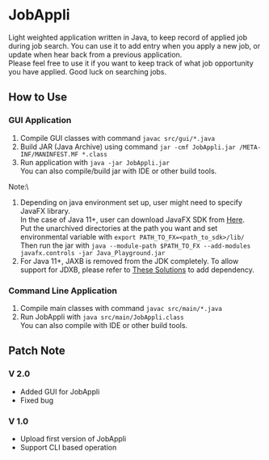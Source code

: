 # JobAppli
Light weighted application written in Java, to keep record of applied job during job search. You can use it to add entry when you apply a new job, or update when hear back from a previous application.\
Please feel free to use it if you want to keep track of what job opportunity you have applied. Good luck on searching jobs.

## How to Use
### GUI Application
1. Compile GUI classes with command `javac src/gui/*.java`
2. Build JAR (Java Archive) using command `jar -cmf JobAppli.jar /META-INF/MANINFEST.MF *.class`
3. Run application with `java -jar JobAppli.jar`\
You can also compile/build jar with IDE or other build tools.
   
Note:\
1. Depending on java environment set up, user might need to specify JavaFX library.\
In the case of Java 11+, user can download JavaFX SDK from [Here](https://gluonhq.com/products/javafx/).
\
Put the unarchived directories at the path you want and set environmental variable with `export PATH_TO_FX=<path_to_sdk>/lib/`\
Then run the jar with `java --module-path $PATH_TO_FX --add-modules javafx.controls -jar Java_Playground.jar`
2. For Java 11+, JAXB is removed from the JDK completely. To allow support for JDXB, please refer to [These Solutions](https://www.jesperdj.com/2018/09/30/jaxb-on-java-9-10-11-and-beyond/) to add dependency.

### Command Line Application
1. Compile main classes with command `javac src/main/*.java`
2. Run JobAppli with `java src/main/JobAppli.class`\
You can also compile with IDE or other build tools.

## Patch Note
### V 2.0
- Added GUI for JobAppli
- Fixed bug

### V 1.0
- Upload first version of JobAppli
- Support CLI based operation